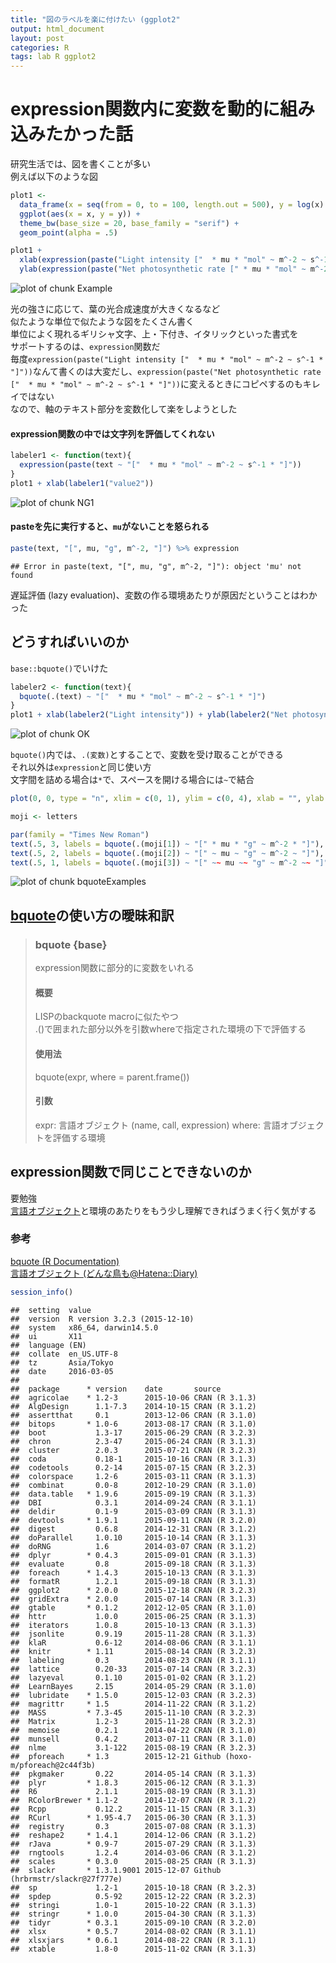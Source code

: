 ```yaml
---
title: "図のラベルを楽に付けたい (ggplot2"
output: html_document
layout: post
categories: R
tags: lab R ggplot2
---
```



# expression関数内に変数を動的に組み込みたかった話  

研究生活では、図を書くことが多い  
例えば以下のような図  

```r
plot1 <-
  data_frame(x = seq(from = 0, to = 100, length.out = 500), y = log(x) + rnorm(500, 0, 0.1)) %>%
  ggplot(aes(x = x, y = y)) +
  theme_bw(base_size = 20, base_family = "serif") +
  geom_point(alpha = .5)

plot1 +
  xlab(expression(paste("Light intensity ["  * mu * "mol" ~ m^-2 ~ s^-1 * "]"))) +
  ylab(expression(paste("Net photosynthetic rate [" * mu * "mol" ~ m^-2 ~ s^-1 * "]")))
```

![plot of chunk Example](/figure/source/2016-02-01-label_ggplot2/Example-1.png) 

光の強さに応じて、葉の光合成速度が大きくなるなど  
似たような単位で似たような図をたくさん書く  
単位によく現れるギリシャ文字、上・下付き、イタリックといった書式を  
サポートするのは、`expression`関数だ  
毎度`expression(paste("Light intensity ["  * mu * "mol" ~ m^-2 ~ s^-1 * "]"))`なんて書くのは大変だし、`expression(paste("Net photosynthetic rate ["  * mu * "mol" ~ m^-2 ~ s^-1 * "]"))`に変えるときにコピペするのもキレイではない  
なので、軸のテキスト部分を変数化して楽をしようとした   

#### expression関数の中では文字列を評価してくれない  

```r
labeler1 <- function(text){
  expression(paste(text ~ "["  * mu * "mol" ~ m^-2 ~ s^-1 * "]"))
}
plot1 + xlab(labeler1("value2"))
```

![plot of chunk NG1](/figure/source/2016-02-01-label_ggplot2/NG1-1.png) 

#### pasteを先に実行すると、`mu`がないことを怒られる  

```r
paste(text, "[", mu, "g", m^-2, "]") %>% expression
```

```
## Error in paste(text, "[", mu, "g", m^-2, "]"): object 'mu' not found
```

遅延評価 (lazy evaluation)、変数の作る環境あたりが原因だということはわかった  

## どうすればいいのか  
`base::bquote()`でいけた  

```r
labeler2 <- function(text){
  bquote(.(text) ~ "["  * mu * "mol" ~ m^-2 ~ s^-1 * "]")
}
plot1 + xlab(labeler2("Light intensity")) + ylab(labeler2("Net photosynthetic rate"))   
```

![plot of chunk OK](/figure/source/2016-02-01-label_ggplot2/OK-1.png) 

`bquote()`内では、`.(変数)`とすることで、変数を受け取ることができる  
それ以外は`expression`と同じ使い方  
文字間を詰める場合は`*`で、スペースを開ける場合には`~`で結合  

```r
plot(0, 0, type = "n", xlim = c(0, 1), ylim = c(0, 4), xlab = "", ylab = "")

moji <- letters

par(family = "Times New Roman")
text(.5, 3, labels = bquote(.(moji[1]) ~ "[" * mu * "g" ~ m^-2 * "]"), cex = 2)
text(.5, 2, labels = bquote(.(moji[2]) ~ "[" ~ mu ~ "g" ~ m^-2 ~ "]"), cex = 2)
text(.5, 1, labels = bquote(.(moji[3]) ~ "[" ~~ mu ~~ "g" ~ m^-2 ~~ "]"), cex = 2)
```

![plot of chunk bquoteExamples](/figure/source/2016-02-01-label_ggplot2/bquoteExamples-1.png) 

## [bquote](https://stat.ethz.ch/R-manual/R-devel/library/base/html/bquote.html)の使い方の曖昧和訳  
> ### bquote {base}  
> expression関数に部分的に変数をいれる  
> 
> #### 概要
> LISPのbackquote macroに似たやつ  
> .()で囲まれた部分以外を引数whereで指定された環境の下で評価する    
> 
> #### 使用法
> bquote(expr, where = parent.frame())
> 
> #### 引数
> expr: 言語オブジェクト (name, call, expression)
> where: 言語オブジェクトを評価する環境

## expression関数で同じことできないのか  
要勉強  
[言語オブジェクト](http://d.hatena.ne.jp/tsutatsutatsuta/20120114/1326542583)と環境のあたりをもう少し理解できればうまく行く気がする  

### 参考
[bquote (R Documentation)](https://stat.ethz.ch/R-manual/R-devel/library/base/html/bquote.html)  
[言語オブジェクト (どんな鳥も@Hatena::Diary)](http://d.hatena.ne.jp/tsutatsutatsuta/20120114/1326542583)


```r
session_info()
```

```
##  setting  value                       
##  version  R version 3.2.3 (2015-12-10)
##  system   x86_64, darwin14.5.0        
##  ui       X11                         
##  language (EN)                        
##  collate  en_US.UTF-8                 
##  tz       Asia/Tokyo                  
##  date     2016-03-05                  
## 
##  package      * version    date       source                          
##  agricolae    * 1.2-3      2015-10-06 CRAN (R 3.1.3)                  
##  AlgDesign      1.1-7.3    2014-10-15 CRAN (R 3.1.2)                  
##  assertthat     0.1        2013-12-06 CRAN (R 3.1.0)                  
##  bitops       * 1.0-6      2013-08-17 CRAN (R 3.1.0)                  
##  boot           1.3-17     2015-06-29 CRAN (R 3.2.3)                  
##  chron          2.3-47     2015-06-24 CRAN (R 3.1.3)                  
##  cluster        2.0.3      2015-07-21 CRAN (R 3.2.3)                  
##  coda           0.18-1     2015-10-16 CRAN (R 3.1.3)                  
##  codetools      0.2-14     2015-07-15 CRAN (R 3.2.3)                  
##  colorspace     1.2-6      2015-03-11 CRAN (R 3.1.3)                  
##  combinat       0.0-8      2012-10-29 CRAN (R 3.1.0)                  
##  data.table   * 1.9.6      2015-09-19 CRAN (R 3.1.3)                  
##  DBI            0.3.1      2014-09-24 CRAN (R 3.1.1)                  
##  deldir         0.1-9      2015-03-09 CRAN (R 3.1.3)                  
##  devtools     * 1.9.1      2015-09-11 CRAN (R 3.2.0)                  
##  digest         0.6.8      2014-12-31 CRAN (R 3.1.2)                  
##  doParallel     1.0.10     2015-10-14 CRAN (R 3.1.3)                  
##  doRNG          1.6        2014-03-07 CRAN (R 3.1.2)                  
##  dplyr        * 0.4.3      2015-09-01 CRAN (R 3.1.3)                  
##  evaluate       0.8        2015-09-18 CRAN (R 3.1.3)                  
##  foreach      * 1.4.3      2015-10-13 CRAN (R 3.1.3)                  
##  formatR        1.2.1      2015-09-18 CRAN (R 3.1.3)                  
##  ggplot2      * 2.0.0      2015-12-18 CRAN (R 3.2.3)                  
##  gridExtra    * 2.0.0      2015-07-14 CRAN (R 3.1.3)                  
##  gtable       * 0.1.2      2012-12-05 CRAN (R 3.1.0)                  
##  httr           1.0.0      2015-06-25 CRAN (R 3.1.3)                  
##  iterators      1.0.8      2015-10-13 CRAN (R 3.1.3)                  
##  jsonlite       0.9.19     2015-11-28 CRAN (R 3.1.3)                  
##  klaR           0.6-12     2014-08-06 CRAN (R 3.1.1)                  
##  knitr        * 1.11       2015-08-14 CRAN (R 3.2.3)                  
##  labeling       0.3        2014-08-23 CRAN (R 3.1.1)                  
##  lattice        0.20-33    2015-07-14 CRAN (R 3.2.3)                  
##  lazyeval       0.1.10     2015-01-02 CRAN (R 3.1.2)                  
##  LearnBayes     2.15       2014-05-29 CRAN (R 3.1.0)                  
##  lubridate    * 1.5.0      2015-12-03 CRAN (R 3.2.3)                  
##  magrittr     * 1.5        2014-11-22 CRAN (R 3.1.2)                  
##  MASS         * 7.3-45     2015-11-10 CRAN (R 3.2.3)                  
##  Matrix         1.2-3      2015-11-28 CRAN (R 3.2.3)                  
##  memoise        0.2.1      2014-04-22 CRAN (R 3.1.0)                  
##  munsell        0.4.2      2013-07-11 CRAN (R 3.1.0)                  
##  nlme           3.1-122    2015-08-19 CRAN (R 3.2.3)                  
##  pforeach     * 1.3        2015-12-21 Github (hoxo-m/pforeach@2c44f3b)
##  pkgmaker       0.22       2014-05-14 CRAN (R 3.1.3)                  
##  plyr         * 1.8.3      2015-06-12 CRAN (R 3.1.3)                  
##  R6             2.1.1      2015-08-19 CRAN (R 3.1.3)                  
##  RColorBrewer * 1.1-2      2014-12-07 CRAN (R 3.1.2)                  
##  Rcpp           0.12.2     2015-11-15 CRAN (R 3.1.3)                  
##  RCurl        * 1.95-4.7   2015-06-30 CRAN (R 3.1.3)                  
##  registry       0.3        2015-07-08 CRAN (R 3.1.3)                  
##  reshape2     * 1.4.1      2014-12-06 CRAN (R 3.1.2)                  
##  rJava        * 0.9-7      2015-07-29 CRAN (R 3.1.3)                  
##  rngtools       1.2.4      2014-03-06 CRAN (R 3.1.2)                  
##  scales       * 0.3.0      2015-08-25 CRAN (R 3.1.3)                  
##  slackr       * 1.3.1.9001 2015-12-07 Github (hrbrmstr/slackr@27f777e)
##  sp             1.2-1      2015-10-18 CRAN (R 3.2.3)                  
##  spdep          0.5-92     2015-12-22 CRAN (R 3.2.3)                  
##  stringi        1.0-1      2015-10-22 CRAN (R 3.1.3)                  
##  stringr      * 1.0.0      2015-04-30 CRAN (R 3.1.3)                  
##  tidyr        * 0.3.1      2015-09-10 CRAN (R 3.2.0)                  
##  xlsx         * 0.5.7      2014-08-02 CRAN (R 3.1.1)                  
##  xlsxjars     * 0.6.1      2014-08-22 CRAN (R 3.1.1)                  
##  xtable         1.8-0      2015-11-02 CRAN (R 3.1.3)
```
